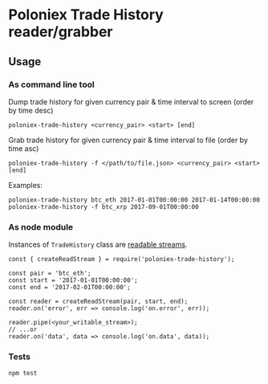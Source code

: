 # Poloniex Trade History reader/grabber

## Usage

### As command line tool
Dump trade history for given currency pair & time interval to screen (order by time desc)
```
poloniex-trade-history <currency_pair> <start> [end]
```

Grab trade history for given currency pair & time interval to file (order by time asc)
```
poloniex-trade-history -f </path/to/file.json> <currency_pair> <start> [end]
```

Examples:
```
poloniex-trade-history btc_eth 2017-01-01T00:00:00 2017-01-14T00:00:00
poloniex-trade-history -f btc_xrp 2017-09-01T00:00:00
```

### As node module
Instances of `TradeHistory` class are [readable streams](https://nodejs.org/docs/latest/api/stream.html#stream_readable_streams).

```
const { createReadStream } = require('poloniex-trade-history');

const pair = 'btc_eth';
const start = '2017-01-01T00:00:00';
const end = '2017-02-01T00:00:00';

const reader = createReadStream(pair, start, end);
reader.on('error', err => console.log('on.error', err));

reader.pipe(<your_writable_stream>);
// ...or
reader.on('data', data => console.log('on.data', data));
```

### Tests
```
npm test
```
